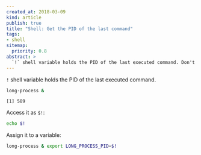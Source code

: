 ```yaml
---
created_at: 2018-03-09
kind: article
publish: true
title: "Shell: Get the PID of the last command"
tags:
- shell
sitemap:
  priority: 0.8
abstract: >
  `!` shell variable holds the PID of the last executed command. Don't forget to access it by prefixing with `$` i.e. `$!`.
---
```


`!` shell variable holds the PID of the last executed command.

```sh
long-process &
```
```
[1] 589
```

Access it as `$!`:

```sh
echo $!
```

Assign it to a variable:

```sh
long-process & export LONG_PROCESS_PID=$!
```